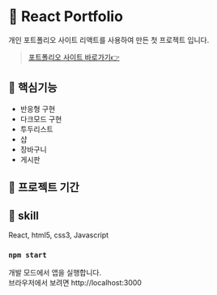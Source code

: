# 🚩 React Portfolio

개인 포트폴리오 사이트
리액트를 사용하여 만든 첫 프로젝트 입니다.

> [포트폴리오 사이트 바로가기👉](https://min-ji07.github.io/react-portfolio)

## 🚀 핵심기능

* 반응형 구현
* 다크모드 구현
* 투두리스트
* 샵 
* 장바구니
* 게시판

## 📖 프로젝트 기간

## **🎉 skill**

React, html5, css3, Javascript


### `npm start`

개발 모드에서 앱을 실행합니다. <br/>
브라우저에서 보려면 http://localhost:3000
